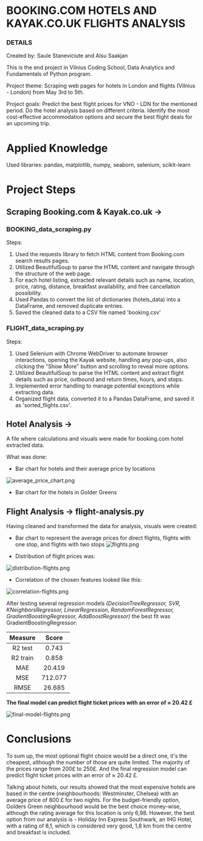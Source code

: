 # BOOKING.COM HOTELS AND KAYAK.CO.UK FLIGHTS ANALYSIS

### DETAILS

Created by: Saule Staneviciute and Alsu Saakjan

This is the end project in Vilnius Coding School, Data Analytics and Fundamentals of Python program.

Project theme: Scraping web pages for hotels in London and flights (Vilnius - London) from May 3rd to 5th.

Project goals: Predict the best flight prices for VNO - LDN for the mentioned period. Do the hotel analysis based on different criteria.
Identify the most cost-effective accommodation options and secure the best flight deals for an upcoming trip.

# Applied Knowledge
Used libraries: pandas, matplotlib, numpy, seaborn, selenium, scikit-learn

# Project Steps

## Scraping Booking.com & Kayak.co.uk → 
### BOOKING_data_scraping.py

Steps:
1. Used the requests library to fetch HTML content from Booking.com search results pages.
2. Utilized BeautifulSoup to parse the HTML content and navigate through the structure of the web page.
3. For each hotel listing, extracted relevant details such as name, location, price, rating, distance, breakfast availability, and free cancellation possibility.
5. Used Pandas to convert the list of dictionaries (hotels_data) into a DataFrame, and removed duplicate entries.
6. Saved the cleaned data to a CSV file named 'booking.csv'


### FLIGHT_data_scraping.py

Steps:
1. Used Selenium with Chrome WebDriver to automate browser interactions, opening the Kayak website, handling any pop-ups, also clicking the "Show More" button and scrolling to reveal more options.
3. Utilized BeautifulSoup to parse the HTML content and extract flight details such as price, outbound and return times, hours, and stops.
4. Implemented error handling to manage potential exceptions while extracting data.
5. Organized flight data, converted it to a Pandas DataFrame, and saved it as 'sorted_flights.csv'.


## Hotel Analysis → 
A file where calculations and visuals were made for booking.com hotel extracted data.

What was done:
* Bar chart for hotels and their average price by locations

![average_price_chart.png](https://github.com/saulesta/final_project/blob/master/screenshots/average_price_chart.png)

* Bar chart for the hotels in Golder Greens


  


## Flight Analysis → flight-analysis.py
Having cleaned and transformed the data for analysis, visuals were created:

* Bar chart to represent the average prices for direct flights, flights with one stop, and flights with two stops
![flights.png](https://github.com/saulesta/final_project/blob/master/screenshots/flights.png)

* Distribution of flight prices was:

![distribution-flights.png](https://github.com/saulesta/final_project/assets/157811352/ade03019-e700-433b-a108-c6a723d05dfe)


* Correlation of the chosen features looked like this:

![correlation-flights.png](https://github.com/saulesta/final_project/assets/157811352/29e42102-7da9-437a-aa2e-5b5f06ab11c5)


After testing several regression models _(DecisionTreeRegressor, SVR, KNeighborsRegressor, LinearRegression, RandomForestRegressor, GradientBoostingRegressor, AdaBoostRegressor)_ the best fit was GradientBoostingRegressor:

| Measure | Score |
|:---:|:---:|
| R2 test | 0.743 |
| R2 train | 0.858 |
| MAE | 20.419 |
| MSE | 712.077 |
| RMSE | 26.685 |

**The final model can predict flight ticket prices with an error of  ≈ 20.42 £**

![final-model-flights.png](https://github.com/saulesta/final_project/assets/157811352/fb31a542-d544-441b-a814-52a9c3f186a6)

# Conclusions
To sum up, the most optional flight choice would be a direct one, it's the cheapest, although the number of those are quite limited. The majority of the prices range 
from 200£ to 250£. And the final regression model can predict flight ticket prices with an error of ≈ 20.42 £.

Talking about hotels, our results showed that the most expensive hotels are based in the centre (neighbourhoods: Westminster, Chelsea) with an average price of 800 £ for two nights. For the budget-friendly option, Golders Green neighbourhood would be the best choice money-wise, although the rating average for this location is only 6,98. However, the best option from our analysis is - Holiday Inn Express Southwark, an IHG Hotel, with a rating of 8,1, which is considered very good, 1,8 km from the centre and breakfast is included.
